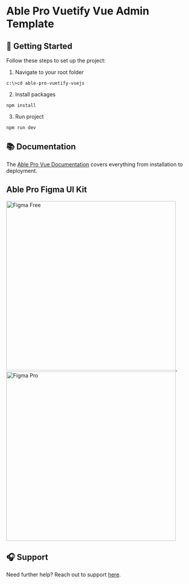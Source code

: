 # Able Pro Vuetify Vue Admin Template

## 🚀 Getting Started

Follow these steps to set up the project:

1. Navigate to your root folder

```
c:\>cd able-pro-vuetify-vuejs
```

2. Install packages

```
npm install
```

3. Run project

```
npm run dev
```

## 📚 Documentation

The [Able Pro Vue Documentation](https://phoenixcoded.gitbook.io/able-pro/vue) covers everything from installation to deployment.

## Able Pro Figma UI Kit

<div>
  <a href="https://codedthemes.com/item/able-pro-free-figma-ui-kit/">
    <img src="https://org-public-assets.s3.us-west-2.amazonaws.com/Banners/Figma_Free_Able_Pro.png" width="450" alt="Figma Free">
  </a>&nbsp;&nbsp;&nbsp;&nbsp;
  <a href="https://codedthemes.com/item/able-pro-figma-ui-kit/">
    <img src="https://org-public-assets.s3.us-west-2.amazonaws.com/Banners/Figma_Pro_Able_Pro.png" width="450" alt="Figma Pro">
  </a>
</div>

## 🎧 Support

Need further help? Reach out to support [here](https://phoenixcoded.authordesk.app/author/tickets).
